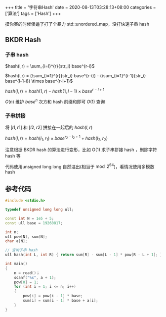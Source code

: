+++
title = '字符串Hash'
date = 2020-08-13T03:28:13+08:00
categories = ['算法']
tags = ['Hash']
+++

摸你赛的时候傻逼了打了个暴力 std::unordered_map，没打快速子串 hash

<!--more-->

## BKDR Hash

### 子串 hash

$hash(l,r) = \sum_{i=l}^{r}{str_i} base^{r-i}$

$hash(l,r) = (\sum_{i=1}^{r}{str_i} base^{r-i}) - (\sum_{i=1}^{i-1}{str_i} base^{l-1-i}) \times base^{r-l+1}$

$hash(l,r) = hash(1,r) - hash(1,l-1) \times base^{r-l+1}$

$O(n)$ 维护 $base^n$ 次方和 hash 前缀和即可 $O(1)$ 查询

### 子串拼接

将 $[l1,r1]$ 和 $[l2,r2]$ 拼接在一起后的 $hash(l,r)$

$hash(l,r)=hash(l_1,r_1) \times base^{r_2-l_2+1}  + hash(l_2,r_2)$

注意根据 BKDR hash 的算法进行变形，比如 O(1) 求子串拼接 hash ，删除字符 hash 等

代码使用unsigned long long 自然溢出(相当于$\bmod 2^{64}$)，看情况使用多模数 hash

## 参考代码

```cpp
#include <stdio.h>

typedef unsigned long long ull;

const int N = 1e5 + 5;
const ull base = 19260817;

int n;
ull pow[N], sum[N];
char a[N];

// 查询子串 hash
ull hash(int L, int R) { return sum[R] - sum[L - 1] * pow[R - L + 1]; }

int main()
{
    n = read()；
    scanf("%s", a + 1);
    pow[0] = 1;
    for (int i = 1; i <= n; i++)
    {
        pow[i] = pow[i - 1] * base;
        sum[i] = sum[i - 1] * base + a[i];
    }
}
```

